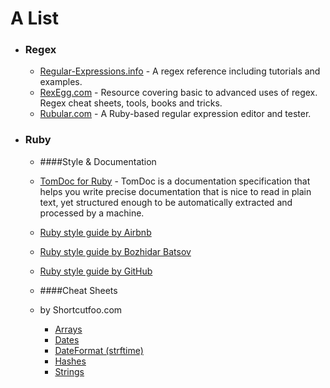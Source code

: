 # A List

* ### Regex

  * [Regular-Expressions.info](http://www.regular-expressions.info/) - A regex reference including tutorials and examples.
  * [RexEgg.com](http://www.rexegg.com/ "The world's most tyrannosaurical regex tutorial") - Resource covering basic to advanced uses of regex. Regex cheat sheets, tools, books and tricks.
  * [Rubular.com](http://rubular.com/ "A Ruby regular expression editor and tester") - A Ruby-based regular expression editor and tester.

* ### Ruby
  * ####Style & Documentation

  * [TomDoc for Ruby](http://tomdoc.org/ "TomDoc for Ruby") - TomDoc is a documentation specification that helps you write precise documentation that is nice to read in plain text, yet structured enough to be automatically extracted and processed by a machine.
  * [Ruby style guide by Airbnb](https://github.com/airbnb/ruby)
  * [Ruby style guide by Bozhidar Batsov](https://github.com/bbatsov/ruby-style-guide)
  * [Ruby style guide by GitHub](https://github.com/github/rubocop-github/blob/master/STYLEGUIDE.md)

  * ####Cheat Sheets
  * by Shortcutfoo.com
    * [Arrays](https://www.shortcutfoo.com/app/dojos/ruby-dates/cheatsheet)
    * [Dates](https://www.shortcutfoo.com/app/dojos/ruby-arrays/cheatsheet)
    * [DateFormat (strftime)](https://www.shortcutfoo.com/app/dojos/ruby-strings/cheatsheet)
    * [Hashes](https://www.shortcutfoo.com/app/dojos/ruby-hashes/cheatsheet)
    * [Strings](https://www.shortcutfoo.com/app/dojos/ruby-date-format-strftime/cheatsheet)

